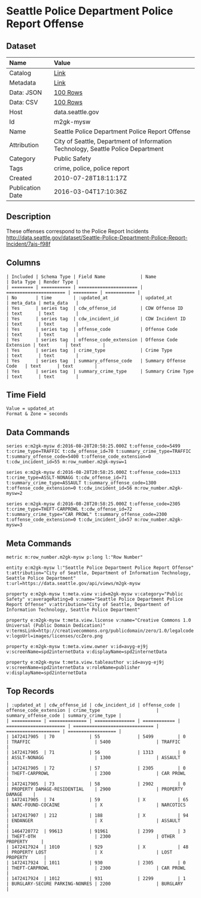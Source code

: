 # Seattle Police Department Police Report Offense

## Dataset

| Name | Value |
| :--- | :---- |
| Catalog | [Link](https://catalog.data.gov/dataset/seattle-police-department-police-report-offense-d2ec7) |
| Metadata | [Link](https://data.seattle.gov/api/views/m2gk-mysw) |
| Data: JSON | [100 Rows](https://data.seattle.gov/api/views/m2gk-mysw/rows.json?max_rows=100) |
| Data: CSV | [100 Rows](https://data.seattle.gov/api/views/m2gk-mysw/rows.csv?max_rows=100) |
| Host | data.seattle.gov |
| Id | m2gk-mysw |
| Name | Seattle Police Department Police Report Offense |
| Attribution | City of Seattle, Department of Information Technology, Seattle Police Department |
| Category | Public Safety |
| Tags | crime, police, police report |
| Created | 2010-07-28T18:11:17Z |
| Publication Date | 2016-03-04T17:10:36Z |

## Description

These offenses correspond to the Police Report Incidents http://data.seattle.gov/dataset/Seattle-Police-Department-Police-Report-Incident/7ais-f98f

## Columns

```ls
| Included | Schema Type | Field Name             | Name                   | Data Type | Render Type |
| ======== | =========== | ====================== | ====================== | ========= | =========== |
| No       | time        | :updated_at            | updated_at             | meta_data | meta_data   |
| Yes      | series tag  | cdw_offense_id         | CDW Offense ID         | text      | text        |
| Yes      | series tag  | cdw_incident_id        | CDW Incident ID        | text      | text        |
| Yes      | series tag  | offense_code           | Offense Code           | text      | text        |
| Yes      | series tag  | offense_code_extension | Offense Code Extension | text      | text        |
| Yes      | series tag  | crime_type             | Crime Type             | text      | text        |
| Yes      | series tag  | summary_offense_code   | Summary Offense Code   | text      | text        |
| Yes      | series tag  | summary_crime_type     | Summary Crime Type     | text      | text        |
```

## Time Field

```ls
Value = updated_at
Format & Zone = seconds
```

## Data Commands

```ls
series e:m2gk-mysw d:2016-08-28T20:58:25.000Z t:offense_code=5499 t:crime_type=TRAFFIC t:cdw_offense_id=70 t:summary_crime_type=TRAFFIC t:summary_offense_code=5400 t:offense_code_extension=0 t:cdw_incident_id=55 m:row_number.m2gk-mysw=1

series e:m2gk-mysw d:2016-08-28T20:58:25.000Z t:offense_code=1313 t:crime_type=ASSLT-NONAGG t:cdw_offense_id=71 t:summary_crime_type=ASSAULT t:summary_offense_code=1300 t:offense_code_extension=0 t:cdw_incident_id=56 m:row_number.m2gk-mysw=2

series e:m2gk-mysw d:2016-08-28T20:58:25.000Z t:offense_code=2305 t:crime_type=THEFT-CARPROWL t:cdw_offense_id=72 t:summary_crime_type="CAR PROWL" t:summary_offense_code=2300 t:offense_code_extension=0 t:cdw_incident_id=57 m:row_number.m2gk-mysw=3
```

## Meta Commands

```ls
metric m:row_number.m2gk-mysw p:long l:"Row Number"

entity e:m2gk-mysw l:"Seattle Police Department Police Report Offense" t:attribution="City of Seattle, Department of Information Technology, Seattle Police Department" t:url=https://data.seattle.gov/api/views/m2gk-mysw

property e:m2gk-mysw t:meta.view v:id=m2gk-mysw v:category="Public Safety" v:averageRating=0 v:name="Seattle Police Department Police Report Offense" v:attribution="City of Seattle, Department of Information Technology, Seattle Police Department"

property e:m2gk-mysw t:meta.view.license v:name="Creative Commons 1.0 Universal (Public Domain Dedication)" v:termsLink=http://creativecommons.org/publicdomain/zero/1.0/legalcode v:logoUrl=images/licenses/ccZero.png

property e:m2gk-mysw t:meta.view.owner v:id=avyg-ej9j v:screenName=spd2internetData v:displayName=spd2internetData

property e:m2gk-mysw t:meta.view.tableauthor v:id=avyg-ej9j v:screenName=spd2internetData v:roleName=publisher v:displayName=spd2internetData
```

## Top Records

```ls
| :updated_at | cdw_offense_id | cdw_incident_id | offense_code | offense_code_extension | crime_type                     | summary_offense_code | summary_crime_type | 
| =========== | ============== | =============== | ============ | ====================== | ============================== | ==================== | ================== | 
| 1472417905  | 70             | 55              | 5499         | 0                      | TRAFFIC                        | 5400                 | TRAFFIC            | 
| 1472417905  | 71             | 56              | 1313         | 0                      | ASSLT-NONAGG                   | 1300                 | ASSAULT            | 
| 1472417905  | 72             | 57              | 2305         | 0                      | THEFT-CARPROWL                 | 2300                 | CAR PROWL          | 
| 1472417905  | 73             | 58              | 2902         | 0                      | PROPERTY DAMAGE-RESIDENTIAL    | 2900                 | PROPERTY DAMAGE    | 
| 1472417905  | 74             | 59              | X            | 65                     | NARC-FOUND-COCAINE             | X                    | NARCOTICS          | 
| 1472417907  | 212            | 188             | X            | 94                     | ENDANGER                       | X                    | ASSAULT            | 
| 1464720772  | 99613          | 91961           | 2399         | 3                      | THEFT-OTH                      | 2300                 | OTHER PROPERTY     | 
| 1472417924  | 1010           | 929             | X            | 48                     | PROPERTY LOST                  | X                    | LOST PROPERTY      | 
| 1472417924  | 1011           | 930             | 2305         | 0                      | THEFT-CARPROWL                 | 2300                 | CAR PROWL          | 
| 1472417924  | 1012           | 931             | 2299         | 1                      | BURGLARY-SECURE PARKING-NONRES | 2200                 | BURGLARY           | 
```
